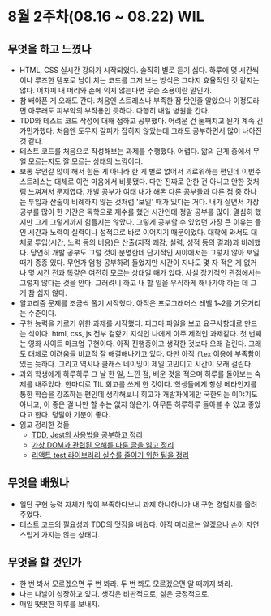 # 8월 2주차(08.16 ~ 08.22) WIL

## 무엇을 하고 느꼈나

- HTML, CSS 실시간 강의가 시작되었다. 솔직히 별로 듣기 싫다. 하루에 몇 시간씩이나 루즈한 템포로 남이 치는 코드를 그저 보는 방식은 그다지 효율적인 것 같지는 않다. 어차피 내 머리와 손에 익지 않는다면 무슨 소용이란 말인가.
- 참 배아픈 게 오래도 간다. 처음엔 스트레스나 부족한 잠 탓인줄 알았으나 이정도라면 아무래도 피부약의 부작용인 듯하다. 다행히 내일 병원을 간다.
- TDD와 테스트 코드 작성에 대해 접하고 공부했다. 어려운 건 둘째치고 뭔가 계속 긴가민가했다. 처음엔 도무지 갈피가 잡히지 않았는데 그래도 공부하면서 많이 나아진 것 같다.
- 테스트 코드를 처음으로 작성해보는 과제를 수행했다. 어렵다. 앎의 단계 중에서 무얼 모르는지도 잘 모르는 상태의 느낌이다.
-  보통 무언갈 많이 해서 힘든 게 아니라 한 게 별로 없어서 괴로워하는 편인데 이번주 스트레스는 대체로 이런 마음에서 비롯됐다. 다만 진짜로 안한 건 아니고 안한 것처럼 느껴져서 문제였다. 개발 공부가 여태 내가 해온 다른 공부들과 다른 점 중 하나는 투입과 산출이 비례하지 않는 것처럼 '보일' 때가 있다는 거다. 내가 살면서 가장 공부를 많이 한 기간은 독학으로 재수를 했던 시간인데 정말 공부를 많이, 열심히 했지만 그게 그렇게까지 힘들지는 않았다. 그렇게 공부할 수 있었던 가장 큰 이유는 들인 시간과 노력이 실력이나 성적으로 바로 이어지기 때문이었다. 대학에 와서도 대체로 투입(시간, 노력 등의 비용)은 산출(지적 쾌감, 실력, 성적 등의 결과)과 비례했다. 당연히 개발 공부도 그럴 것이 분명한데 단기적인 시야에서는 그렇지 않아 보일 때가 종종 있다. 무언가 엄청 공부하려 들었지만 시간이 지나도 몇 자 적은 게 없거나 몇 시간 전과 똑같은 여전히 모르는 상태일 때가 있다. 사실 장기적인 관점에서는 그렇지 않다는 것을 안다. 그러려니 하고 내 할 일을 우직하게 해나가야 하는 데 그게 참 쉽지 않다.
- 알고리즘 문제를 조금씩 풀기 시작했다. 아직은 프로그래머스 레벨 1~2를 기웃거리는 수준이다.
- 구현 능력을 기르기 위한 과제를 시작했다. 피그마 파일을 보고 요구사항대로 만드는 식이다. html, css, js 전부 겉핥기 지식인 나에게 아주 제격인 과제같다. 첫 번째는 영화 사이트 마크업 구현이다. 아직 진행중이고 생각한 것보다 오래 걸린다. 그래도 대체로 어려움들 비교적 잘 해결해나가고 있다. 다만 아직 `flex` 이용에 부족함이 있는 듯하다. 그리고 역시나 클래스 네이밍이 제일 고민이고 시간이 오래 걸린다. 
- 과외 학생에게 하루하루 그 날 한 일, 느낀 점, 배운 것을 적으며 하루를 돌아보는 숙제를 내주었다. 한마디로 TIL 회고를 쓰게 한 것이다. 학생들에게 항상 메타인지를 통한 학습을 강조하는 편인데 생각해보니 회고가 개발자에게만 국한되는 이야기도 아니고, 이 좋은 걸 나만 할 수는 없지 않은가. 아무튼 하루하루 돌아볼 수 있고 좋았다고 한다. 덩달아 기분이 좋다.
- 읽고 정리한 것들
  - [TDD, Jest의 사용법을 공부하고 정리](https://github.com/lazy-sky/TIL/blob/main/React/Jest-basic.md)
  - [가상 DOM과 관련된 오해를 다룬 글을 읽고 정리](https://github.com/lazy-sky/TIL/blob/main/WEB/VirtualDOM_Myth-overhead.md)
  - [리액트 test 라이브러리 실수를 줄이기 위한 팁을 정리](https://github.com/lazy-sky/TIL/blob/main/React/ReactTestingLibrary_TIp.md)

## 무엇을 배웠나

- 일단 구현 능력 자체가 많이 부족하다보니 과제 하나하나가 내 구현 경험치를 올려주었다.
- 테스트 코드의 필요성과 TDD의 멋짐을 배웠다. 아직 머리로는 알겠으나 손이 자연스럽게 가지는 않는 상태다.

## 무엇을 할 것인가

- 한 번 봐서 모르겠으면 두 번 봐라. 두 번 봐도 모르겠으면 알 때까지 봐라.
- 나는 나날이 성장하고 있다. 생각은 비판적으로, 삶은 긍정적으로.
- 매일 떳떳한 하루를 보내자.
